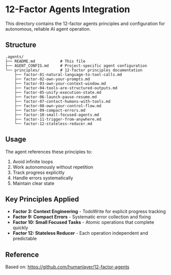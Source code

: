 # 12-Factor Agents Integration

This directory contains the 12-factor agents principles and configuration for autonomous, reliable AI agent operation.

## Structure

```
.agents/
├── README.md           # This file
├── AGENT_CONFIG.md     # Project-specific agent configuration
└── principles/         # 12-factor principles documentation
    ├── factor-01-natural-language-to-tool-calls.md
    ├── factor-02-own-your-prompts.md
    ├── factor-03-own-your-context-window.md
    ├── factor-04-tools-are-structured-outputs.md
    ├── factor-05-unify-execution-state.md
    ├── factor-06-launch-pause-resume.md
    ├── factor-07-contact-humans-with-tools.md
    ├── factor-08-own-your-control-flow.md
    ├── factor-09-compact-errors.md
    ├── factor-10-small-focused-agents.md
    ├── factor-11-trigger-from-anywhere.md
    └── factor-12-stateless-reducer.md
```

## Usage

The agent references these principles to:
1. Avoid infinite loops
2. Work autonomously without repetition
3. Track progress explicitly
4. Handle errors systematically
5. Maintain clear state

## Key Principles Applied

- **Factor 3: Context Engineering** - TodoWrite for explicit progress tracking
- **Factor 9: Compact Errors** - Systematic error collection and fixing
- **Factor 10: Small Focused Tasks** - Atomic operations that complete quickly
- **Factor 12: Stateless Reducer** - Each operation independent and predictable

## Reference

Based on: https://github.com/humanlayer/12-factor-agents